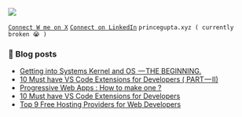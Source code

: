 [![](https://visitcount.itsvg.in/api?id=myselfprincee&icon=0&color=1)](https://visitcount.itsvg.in)

[` Connect W me on X `](https://twitter.com/princedevelops)       [` Connect on LinkedIn `](https://Linkedin.com/in/princeee)   ``` princegupta.xyz ( currently broken 😭 ) ```


### 📑 Blog posts
<!-- BLOG-POST-LIST:START -->
- [Getting into Systems Kernel and OS  — THE BEGINNING.](https://levelup.gitconnected.com/getting-into-systems-kernel-and-os-the-beginning-9b19cd54b379?source=rss-a38b031adb9------2)
- [10 Must have VS Code Extensions for Developers &lpar; PART — II&rpar;](https://levelup.gitconnected.com/10-must-have-vs-code-extensions-for-developers-part-ii-9f64a78ec1b8?source=rss-a38b031adb9------2)
- [Progressive Web Apps : How to make one ?](https://levelup.gitconnected.com/progressive-web-apps-how-to-make-one-ac8182b7099d?source=rss-a38b031adb9------2)
- [10 Must have VS Code Extensions for Developers](https://levelup.gitconnected.com/10-must-have-vs-code-extensions-for-developers-7ddc22d81117?source=rss-a38b031adb9------2)
- [Top 9 Free Hosting Providers for Web Developers](https://levelup.gitconnected.com/top-9-free-hosting-providers-for-web-developers-73d31713f19e?source=rss-a38b031adb9------2)
<!-- BLOG-POST-LIST:END -->

